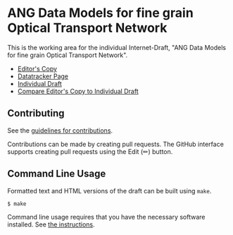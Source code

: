 # ANG Data Models for fine grain Optical Transport Network

This is the working area for the individual Internet-Draft, "ANG Data Models for fine grain Optical Transport Network".

* [Editor's Copy](https://YuChaode.github.io/draft-tan-ccamp-fgotn-yang/#go.draft-tan-ccamp-fgotn-yang.html)
* [Datatracker Page](https://datatracker.ietf.org/doc/draft-tan-ccamp-fgotn-yang)
* [Individual Draft](https://datatracker.ietf.org/doc/html/draft-tan-ccamp-fgotn-yang)
* [Compare Editor's Copy to Individual Draft](https://YuChaode.github.io/draft-tan-ccamp-fgotn-yang/#go.draft-tan-ccamp-fgotn-yang.diff)


## Contributing

See the
[guidelines for contributions](https://github.com/YuChaode/draft-tan-ccamp-fgotn-yang/blob/main/CONTRIBUTING.md).

Contributions can be made by creating pull requests.
The GitHub interface supports creating pull requests using the Edit (✏) button.


## Command Line Usage

Formatted text and HTML versions of the draft can be built using `make`.

```sh
$ make
```

Command line usage requires that you have the necessary software installed.  See
[the instructions](https://github.com/martinthomson/i-d-template/blob/main/doc/SETUP.md).

